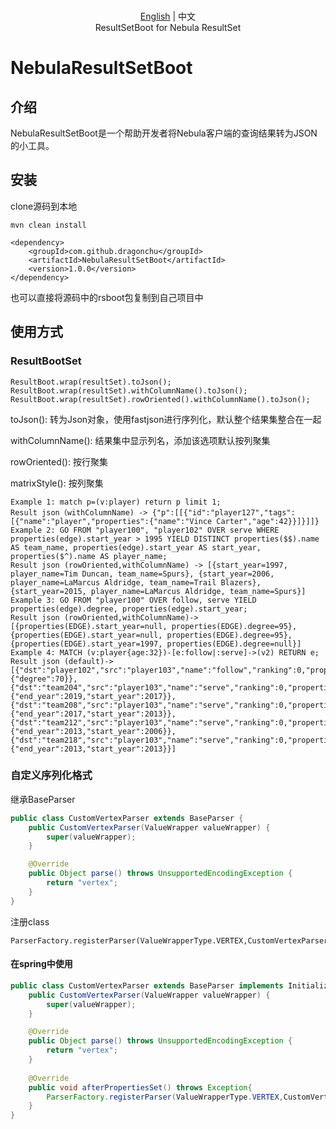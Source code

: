 <p align="center">
  <br>  <a href="README-CN.md">English</a> | 中文
  <br>ResultSetBoot for Nebula ResultSet<br>
</p>

# NebulaResultSetBoot

## 介绍
NebulaResultSetBoot是一个帮助开发者将Nebula客户端的查询结果转为JSON的小工具。

## 安装
clone源码到本地
```shell
mvn clean install
```
```
<dependency>
    <groupId>com.github.dragonchu</groupId>
    <artifactId>NebulaResultSetBoot</artifactId>
    <version>1.0.0</version>
</dependency>
```
也可以直接将源码中的rsboot包复制到自己项目中
## 使用方式
### ResultBootSet
```
ResultBoot.wrap(resultSet).toJson();
ResultBoot.wrap(resultSet).withColumnName().toJson();
ResultBoot.wrap(resultSet).rowOriented().withColumnName().toJson();
```
toJson(): 转为Json对象，使用fastjson进行序列化，默认整个结果集整合在一起

withColumnName(): 结果集中显示列名，添加该选项默认按列聚集

rowOriented(): 按行聚集

matrixStyle(): 按列聚集

```
Example 1: match p=(v:player) return p limit 1;
Result json（withColumnName) -> {"p":[[{"id":"player127","tags":[{"name":"player","properties":{"name":"Vince Carter","age":42}}]}]]}
Example 2: GO FROM "player100", "player102" OVER serve WHERE properties(edge).start_year > 1995 YIELD DISTINCT properties($$).name AS team_name, properties(edge).start_year AS start_year, properties($^).name AS player_name;
Result json (rowOriented,withColumnName) -> [{start_year=1997, player_name=Tim Duncan, team_name=Spurs}, {start_year=2006, player_name=LaMarcus Aldridge, team_name=Trail Blazers}, {start_year=2015, player_name=LaMarcus Aldridge, team_name=Spurs}]
Example 3: GO FROM "player100" OVER follow, serve YIELD properties(edge).degree, properties(edge).start_year;
Result json (rowOriented,withColumnName)-> [{properties(EDGE).start_year=null, properties(EDGE).degree=95}, {properties(EDGE).start_year=null, properties(EDGE).degree=95}, {properties(EDGE).start_year=1997, properties(EDGE).degree=null}]
Example 4: MATCH (v:player{age:32})-[e:follow|:serve]->(v2) RETURN e;
Result json (default)-> [{"dst":"player102","src":"player103","name":"follow","ranking":0,"properties":{"degree":70}},{"dst":"team204","src":"player103","name":"serve","ranking":0,"properties":{"end_year":2019,"start_year":2017}},{"dst":"team208","src":"player103","name":"serve","ranking":0,"properties":{"end_year":2017,"start_year":2013}},{"dst":"team212","src":"player103","name":"serve","ranking":0,"properties":{"end_year":2013,"start_year":2006}},{"dst":"team218","src":"player103","name":"serve","ranking":0,"properties":{"end_year":2013,"start_year":2013}}]
```
### 自定义序列化格式
继承BaseParser
```java
public class CustomVertexParser extends BaseParser {
    public CustomVertexParser(ValueWrapper valueWrapper) {
        super(valueWrapper);
    }

    @Override
    public Object parse() throws UnsupportedEncodingException {
        return "vertex";
    }
}
```
注册class
```
ParserFactory.registerParser(ValueWrapperType.VERTEX,CustomVertexParser.class);
```
#### 在spring中使用
```java
public class CustomVertexParser extends BaseParser implements InitializingBean{
    public CustomVertexParser(ValueWrapper valueWrapper) {
        super(valueWrapper);
    }

    @Override
    public Object parse() throws UnsupportedEncodingException {
        return "vertex";
    }
    
    @Override
    public void afterPropertiesSet() throws Exception{
        ParserFactory.registerParser(ValueWrapperType.VERTEX,CustomVertexParser.class);
    }
}
```